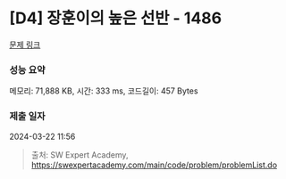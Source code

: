 # [D4] 장훈이의 높은 선반 - 1486 

[문제 링크](https://swexpertacademy.com/main/code/problem/problemDetail.do?contestProbId=AV2b7Yf6ABcBBASw) 

### 성능 요약

메모리: 71,888 KB, 시간: 333 ms, 코드길이: 457 Bytes

### 제출 일자

2024-03-22 11:56



> 출처: SW Expert Academy, https://swexpertacademy.com/main/code/problem/problemList.do